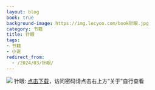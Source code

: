 ```yaml
---
layout: blog
book: true
background-image: https://img.locyoo.com/book针眼.jpg
category: 书籍
title: 针眼
tags:
- 书籍
- 小说
redirect_from:
  - /2024/03/针眼/
---
```

![](https://img.locyoo.com/book针眼.jpg)
针眼: <a name = "ref1" href="https://url18.ctfile.com/f/50983618-1418301980-396f30?p=3619">点击下载</a>，访问密码请点击右上方“关于”自行查看